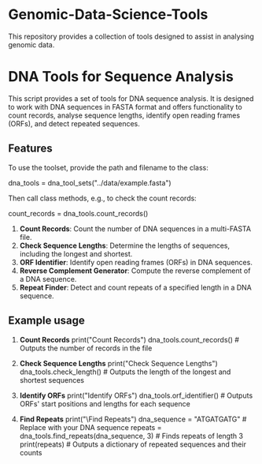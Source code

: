 # Genomic-Data-Science-Tools
This repository provides a collection of tools designed to assist in analysing genomic data.

# DNA Tools for Sequence Analysis

This script provides a set of tools for DNA sequence analysis. It is designed to work with DNA sequences in FASTA format and offers functionality to count records, analyse sequence lengths, identify open reading frames (ORFs), and detect repeated sequences.

## Features

To use the toolset, provide the path and filename to the class:

dna_tools = dna_tool_sets("../data/example.fasta")

Then call class methods, e.g., to check the count records:

count_records = dna_tools.count_records()

1. **Count Records**: Count the number of DNA sequences in a multi-FASTA file.
2. **Check Sequence Lengths**: Determine the lengths of sequences, including the longest and shortest.
3. **ORF Identifier**: Identify open reading frames (ORFs) in DNA sequences.
4. **Reverse Complement Generator**: Compute the reverse complement of a DNA sequence.
5. **Repeat Finder**: Detect and count repeats of a specified length in a DNA sequence.

## Example usage

1. **Count Records**
  print("Count Records")
  dna_tools.count_records()  # Outputs the number of records in the file

2. **Check Sequence Lengths**
  print("Check Sequence Lengths")
  dna_tools.check_length()  # Outputs the length of the longest and shortest sequences

3. **Identify ORFs**
  print("Identify ORFs")
  dna_tools.orf_identifier()  # Outputs ORFs' start positions and lengths for each sequence

4. **Find Repeats**
  print("\Find Repeats")
  dna_sequence = "ATGATGATG"  # Replace with your DNA sequence
  repeats = dna_tools.find_repeats(dna_sequence, 3)  # Finds repeats of length 3
  print(repeats)  # Outputs a dictionary of repeated sequences and their counts
